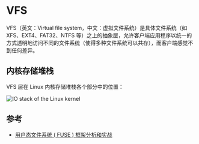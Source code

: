 # VFS

VFS（英文：Virtual file system，中文：虚拟文件系统）是具体文件系统（如 XFS、EXT4、FAT32、NTFS 等）之上的抽象层，允许客户端应用程序以统一的方式透明地访问不同的文件系统（使得多种文件系统可以共存），而客户端感觉不到任何差异。

## 内核存储堆栈

VFS 层在 Linux 内核存储堆栈各个部分中的位置：

![IO stack of the Linux kernel](https://upload.wikimedia.org/wikipedia/commons/3/30/IO_stack_of_the_Linux_kernel.svg)

## 参考

* [用户态文件系统 ( FUSE ) 框架分析和实战](https://cloud.tencent.com/developer/article/1006138)